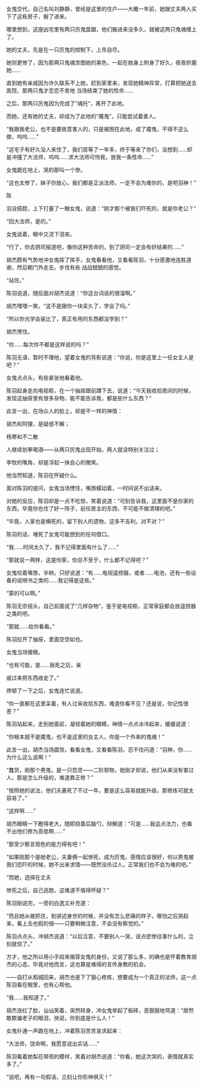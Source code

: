 女鬼交代，自己名叫刘静静，曾经是这里的住户——大概一年前，她跟丈夫两人买下了这栋房子，搬了进来。

哪里想到，这座凶宅里有两只厉鬼盘踞，他们搬进来没多久，就被这两只鬼魂缠上了。

她的丈夫，先是在一只厉鬼的控制下，上吊自尽。

她则更惨了，因为那两只鬼魂贪图她的美色，一起在她身上附身了好久，夜夜折磨她……

直到她有亲戚因为许久联系不上她，赶到家里来，发现她精神异常，打算把她送去医院，那两只鬼才恋恋不舍地 当场结束了她的性命……

之后，那两只厉鬼因为完成了“魂托”，离开了此地。

而她，还有她的丈夫，却成为了此地的“魇鬼”，只能尝试着害人。

“我跟我老公，也不是要故意害人的，只是被困在此地，成了魇鬼，不得不这么做，呜呜……”

“这宅子有好久没人来住了，我们苦等了一年多，终于等来了你们，没想到……却是冲撞了大法师，呜呜……求大法师可怜我，放我一条性命……”

女鬼跪在地上，哭的那叫一个惨。

“这也太惨了，妹子你放心，我们都是正派法师，一定不会为难你的，是吧羽神！”

陈

羽没搭腔，上下打量了一眼女鬼，说道：“刚才那个被我们吓死的，就是你老公？”

“回大法师，是的。”

女鬼说着，眼中又流下泪来。

“行了，你去阴司报道吧，像你这种苦命的，到了阴司一定会有好结果的……”

胡杰颇有气势地冲女鬼挥了挥手，女鬼看看他，又看看陈羽，十分感激地连胜道谢，然后朝门外走去，步伐有些 战战兢兢的感觉。

“站住。”

陈羽说道，随后面对胡杰说道：“你这台词说的很溜啊。”

胡杰嘿嘿一笑，“这不是跟你一块呆久了，学会了吗。”

“所以你光学会装比了，真正有用的东西都没学到？”

胡杰愣住。

“你……每次你不都是这样说的吗？”

陈羽无语，暂时不理他，望着女鬼的背影说道：“你说，你是这里上一任女主人是吧？”

女鬼点点头，有些紧张地看着他。

陈羽起身走向电视柜，在一个抽屉跟前蹲下去，说道：“今天我收拾房间的时候，发现这抽屉里有很多杂物，能不能告诉我，都是些什么东西？”

此言一出，在场众人的脸上，却是不一样的神情：

胡杰和阿狸，是疑惑不解；

杨寒和不二散

人继续划拳喝酒——从两只厉鬼出现开始，两人就没特别关注过；

李牧的嘴角，却是浮起一抹会心的微笑。

他当然知道，陈羽在怀疑什么。

面对陈羽的提问，女鬼当场愣住，嘴唇蠕动着，一时间说不出话来。

对她的反应，陈羽却是一点不吃惊，笑着说道：“可别告诉我，这里面不是你家的东西，毕竟你也住了好一阵子，前任房主的东西，不可能不做清理的吧。”

“毕竟，人家也是横死的，留下别人的遗物，这多不吉利，对不对？”

陈羽的话，堵死了女鬼可能想到的任何借口。

“我……时间太久了，我不记得里面有什么了……”

“那就说一两样，这是你家，你总不至于，什么都不记得吧？”

女鬼咬着嘴唇，半晌，只好说道：“有……电视遥控器，或者……电池，还有一些设备的说明书之类的……我记得是这些。”

“蒙的可以啊。”

陈羽无奈摇头，自己前面说了“几样杂物”，鉴于是电视柜，正常家庭都会放遥控器之类的吧。

“那就……给你看看。”

陈羽拉开了抽屉，里面空空如也。

女鬼当场傻眼。

“也有可能，是……我死之后，亲

戚过来把东西收走了。”

停顿了一下之后，女鬼连忙说道。

“你一直都在这里呆着，有人过来收拾东西，难道你看不见？还是说，你记性很差？”

陈羽站起来，走到她面前，凝视着她的眼睛，神情一点点冰冷起来，缓缓说道：

“你根本就不是魇鬼，也不是这里的女主人，你是一个外来的鬼魂！”

此言一出，胡杰当场震惊，看看女鬼，又看看陈羽，忍不住问道：“羽神，你……为什么这么说啊！”

“蠢货，刚那个男鬼，是一只怨灵——二阶邪物，她刚才却说，他们从来没有害过人，那是怎么升级的，难道靠正修？”

“按照她的说法，他们夫妻死了不过一年，要是这么容易就能升级，那修炼可就太容易了。”

“这样啊……”

胡杰眼睛一下瞪得老大，随即挠着后脑勺，辩解道：“可是……我这点法力，也看不出他们修为高低啊……”

“那至少察言观色的能力得有吧！”

“如果刚那个是她老公，夫妻俩一起惨死，成为厉鬼，感情应该很好，何以男鬼被我们恐吓的时候，她不出来求情——既然没杀过人，正常我们也不会为难的吧。”

“而她，选择在丈夫

惨死之后，自己逃跑，这难道不值得怀疑？”

陈羽刚说完，一旁的白逸又补充道：

“而且她从被抓住，到讲述身世的时候，并没有怎么悲痛的样子，哪怕之后哭起来，看上去也假的很——只要稍微注意，不会没有察觉的。”

陈羽点点头，冲胡杰说道：“以后注意，不要别人一哭，说点悲惨往事什么的，立刻就信了。”

方才，他之所以用小手段来揭穿女鬼的身份，又说了那么多，的确也是怀着教育胡杰的心态，毕竟对他而言，这也算是难得的言传身教的机会。

——自打从稻城回来，胡杰也是下了狠心修炼，想要成为一个真正的法师，这一点陈羽看在眼里，也有心帮他。

“我……我知道了。”

胡杰涨红了脸，讪讪笑着，突然转身，冲女鬼举起了板砖，恶狠狠地骂道：“居然敢欺骗老子的眼泪，快说，你到底是什么人！”

女鬼扑通一声跪在地上，冲着陈羽苦苦哀求起来：

“大法师，饶命啊，我愿意说出实话……”

陈羽看着她梨花带雨的模样，笑着对胡杰说道：“你看，她这次哭的，表情就真实多了。”

“说吧，再有一句假话，立刻让你形神俱灭！”
